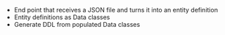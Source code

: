* End point that receives a JSON file and turns it into an entity definition
* Entity definitions as Data classes
* Generate DDL from populated Data classes